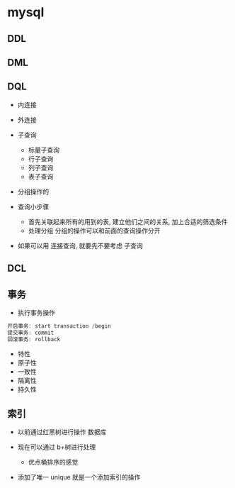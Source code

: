 # mysql

## DDL

## DML

## DQL
- 内连接
- 外连接
- 子查询
  - 标量子查询
  - 行子查询
  - 列子查询
  - 表子查询
- 分组操作的

- 查询小步骤
  - 首先关联起来所有的用到的表, 建立他们之间的关系, 加上合适的筛选条件
  - 处理分组 分组的操作可以和前面的查询操作分开
- 如果可以用 连接查询, 就要先不要考虑 子查询


## DCL


## 事务
- 执行事务操作
```js
开启事务: start transaction /begin
提交事务: commit
回滚事务: rollback
```

- 特性
- 原子性
- 一致性
- 隔离性
- 持久性

## 索引
- 以前通过红黑树进行操作 数据库
- 现在可以通过 b+树进行处理
  - 优点桶排序的感觉

- 添加了唯一 unique 就是一个添加索引的操作